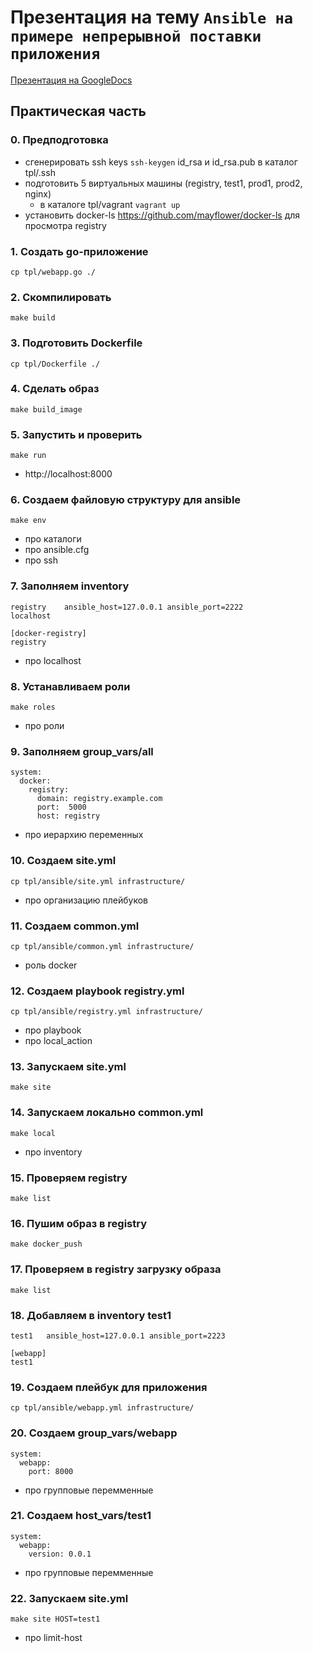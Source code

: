 # Презентация на тему ```Ansible на примере непрерывной поставки приложения```

[Презентация на GoogleDocs](https://docs.google.com/presentation/d/1jBKYXVf2Qup2i2KoHQxDE6R3Nktvhl1iyzaxOofIoQ0/edit?usp=sharing)

## Практическая часть
### 0. Предподготовка
- сгенерировать ssh keys `ssh-keygen` id_rsa и id_rsa.pub в каталог tpl/.ssh
- подготовить 5 виртуальных машины (registry, test1, prod1, prod2, nginx)
  - в каталогe tpl/vagrant `vagrant up`
- установить docker-ls https://github.com/mayflower/docker-ls для просмотра registry

### 1. Создать go-приложение
`cp tpl/webapp.go ./`

### 2. Скомпилировать
`make build`

### 3. Подготовить Dockerfile
`cp tpl/Dockerfile ./`

### 4.  Сделать образ
`make build_image`

### 5. Запустить и проверить
`make run`
- http://localhost:8000

### 6. Создаем файловую структуру для ansible
`make env`
- про каталоги
- про ansible.cfg
- про ssh

### 7. Заполняем inventory
```
registry	ansible_host=127.0.0.1 ansible_port=2222
localhost

[docker-registry]
registry
```
- про localhost

### 8. Устанавливаем роли
`make roles`
- про роли

### 9. Заполняем group_vars/all
```
system:
  docker:
    registry:
      domain: registry.example.com
      port:  5000
      host: registry
```
- про иерархию переменных

### 10. Создаем site.yml
`cp tpl/ansible/site.yml infrastructure/`
- про организацию плейбуков

### 11. Создаем common.yml
`cp tpl/ansible/common.yml infrastructure/`
- роль docker

### 12. Создаем playbook registry.yml
`cp tpl/ansible/registry.yml infrastructure/`
- про playbook
- про local_action

### 13. Запускаем site.yml
`make site`

### 14. Запускаем локально common.yml
`make local`
- про inventory

### 15. Проверяем registry
`make list`

### 16. Пушим образ в registry
`make docker_push`

### 17. Проверяем в registry загрузку образа
`make list`

### 18. Добавляем в inventory test1
```
test1	ansible_host=127.0.0.1 ansible_port=2223

[webapp]
test1
```

### 19. Создаем плейбук для приложения
`cp tpl/ansible/webapp.yml infrastructure/`

### 20. Создаем group_vars/webapp
```
system:
  webapp:
    port: 8000
```
- про групповые перемменные

### 21. Создаем host_vars/test1
```
system:
  webapp:
    version: 0.0.1
```
- про групповые перемменные

### 22. Запускаем site.yml
`make site HOST=test1`
- про limit-host
